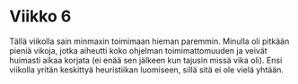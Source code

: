 # Viikko 6

Tällä viikolla sain minmaxin toimimaan hieman paremmin. Minulla oli pitkään pieniä vikoja, jotka aiheutti koko ohjelman toimimattomuuden ja veivät huimasti aikaa korjata (ei enää sen jälkeen kun tajusin missä vika oli). Ensi viikolla yritän keskittyä heuristiikan luomiseen, sillä sitä ei ole vielä yhtään.
